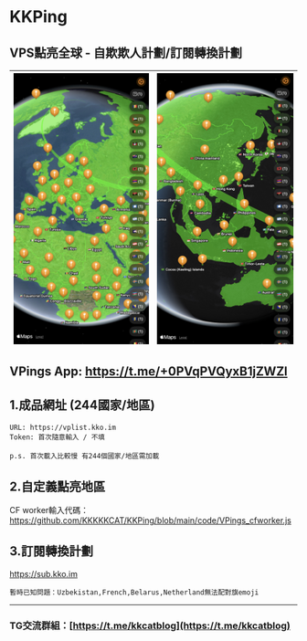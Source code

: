 # KKPing

## VPS點亮全球 - 自欺欺人計劃/訂閱轉換計劃

| ![](https://raw.githubusercontent.com/KKKKKCAT/KKPing/main/code/img1.jpeg)  | ![](https://raw.githubusercontent.com/KKKKKCAT/KKPing/main/code/img2.jpeg) |
| ------------- | ------------- |

## **VPings App:** https://t.me/+0PVqPVQyxB1jZWZl


## 1.成品網址 (244國家/地區)
```
URL: https://vplist.kko.im
Token: 首次隨意輸入 / 不填

p.s. 首次載入比較慢 有244個國家/地區需加載
```

## 2.自定義點亮地區
CF worker輸入代碼：
https://github.com/KKKKKCAT/KKPing/blob/main/code/VPings_cfworker.js

## 3.訂閱轉換計劃
https://sub.kko.im
```
暫時已知問題：Uzbekistan,French,Belarus,Netherland無法配對旗emoji
```



---
### TG交流群組：[https://t.me/kkcatblog](https://t.me/kkcatblog)
